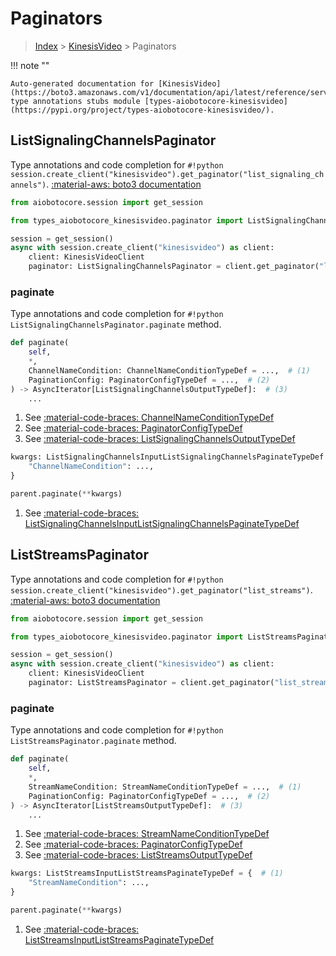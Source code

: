 # Paginators

> [Index](../README.md) > [KinesisVideo](./README.md) > Paginators

!!! note ""

    Auto-generated documentation for [KinesisVideo](https://boto3.amazonaws.com/v1/documentation/api/latest/reference/services/kinesisvideo.html#KinesisVideo)
    type annotations stubs module [types-aiobotocore-kinesisvideo](https://pypi.org/project/types-aiobotocore-kinesisvideo/).

## ListSignalingChannelsPaginator

Type annotations and code completion for `#!python session.create_client("kinesisvideo").get_paginator("list_signaling_channels")`.
[:material-aws: boto3 documentation](https://boto3.amazonaws.com/v1/documentation/api/latest/reference/services/kinesisvideo.html#KinesisVideo.Paginator.ListSignalingChannels)

```python title="Usage example"
from aiobotocore.session import get_session

from types_aiobotocore_kinesisvideo.paginator import ListSignalingChannelsPaginator

session = get_session()
async with session.create_client("kinesisvideo") as client:
    client: KinesisVideoClient
    paginator: ListSignalingChannelsPaginator = client.get_paginator("list_signaling_channels")
```


### paginate

Type annotations and code completion for `#!python ListSignalingChannelsPaginator.paginate` method.

```python title="Method definition"
def paginate(
    self,
    *,
    ChannelNameCondition: ChannelNameConditionTypeDef = ...,  # (1)
    PaginationConfig: PaginatorConfigTypeDef = ...,  # (2)
) -> AsyncIterator[ListSignalingChannelsOutputTypeDef]:  # (3)
    ...
```

1. See [:material-code-braces: ChannelNameConditionTypeDef](./type_defs.md#channelnameconditiontypedef) 
2. See [:material-code-braces: PaginatorConfigTypeDef](./type_defs.md#paginatorconfigtypedef) 
3. See [:material-code-braces: ListSignalingChannelsOutputTypeDef](./type_defs.md#listsignalingchannelsoutputtypedef) 


```python title="Usage example with kwargs"
kwargs: ListSignalingChannelsInputListSignalingChannelsPaginateTypeDef = {  # (1)
    "ChannelNameCondition": ...,
}

parent.paginate(**kwargs)
```

1. See [:material-code-braces: ListSignalingChannelsInputListSignalingChannelsPaginateTypeDef](./type_defs.md#listsignalingchannelsinputlistsignalingchannelspaginatetypedef) 
## ListStreamsPaginator

Type annotations and code completion for `#!python session.create_client("kinesisvideo").get_paginator("list_streams")`.
[:material-aws: boto3 documentation](https://boto3.amazonaws.com/v1/documentation/api/latest/reference/services/kinesisvideo.html#KinesisVideo.Paginator.ListStreams)

```python title="Usage example"
from aiobotocore.session import get_session

from types_aiobotocore_kinesisvideo.paginator import ListStreamsPaginator

session = get_session()
async with session.create_client("kinesisvideo") as client:
    client: KinesisVideoClient
    paginator: ListStreamsPaginator = client.get_paginator("list_streams")
```


### paginate

Type annotations and code completion for `#!python ListStreamsPaginator.paginate` method.

```python title="Method definition"
def paginate(
    self,
    *,
    StreamNameCondition: StreamNameConditionTypeDef = ...,  # (1)
    PaginationConfig: PaginatorConfigTypeDef = ...,  # (2)
) -> AsyncIterator[ListStreamsOutputTypeDef]:  # (3)
    ...
```

1. See [:material-code-braces: StreamNameConditionTypeDef](./type_defs.md#streamnameconditiontypedef) 
2. See [:material-code-braces: PaginatorConfigTypeDef](./type_defs.md#paginatorconfigtypedef) 
3. See [:material-code-braces: ListStreamsOutputTypeDef](./type_defs.md#liststreamsoutputtypedef) 


```python title="Usage example with kwargs"
kwargs: ListStreamsInputListStreamsPaginateTypeDef = {  # (1)
    "StreamNameCondition": ...,
}

parent.paginate(**kwargs)
```

1. See [:material-code-braces: ListStreamsInputListStreamsPaginateTypeDef](./type_defs.md#liststreamsinputliststreamspaginatetypedef) 
